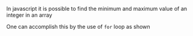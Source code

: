 In javascript it is possible to find the minimum and maximum value of an integer in an array

One can accomplish this by the use of `for` loop as shown
